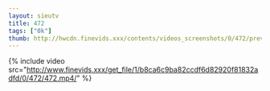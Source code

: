 ```yaml
--- 
layout: sieutv
title: 472
tags: ["0k"]
thumb: http://hwcdn.finevids.xxx/contents/videos_screenshots/0/472/preview.mp4.jpg
---
```

{% include video src="http://www.finevids.xxx/get_file/1/b8ca6c9ba82ccdf6d82920f81832adfd/0/472/472.mp4/" %} 
